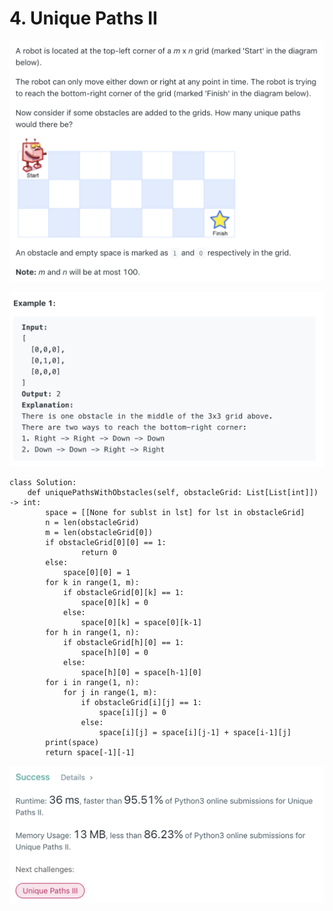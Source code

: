 # 4. Unique Paths II

![63. Unique Paths II](.gitbook/assets/image%20%281%29.png)

![](.gitbook/assets/image%20%286%29.png)

```text
class Solution:
    def uniquePathsWithObstacles(self, obstacleGrid: List[List[int]]) -> int:
        space = [[None for sublst in lst] for lst in obstacleGrid]
        n = len(obstacleGrid)
        m = len(obstacleGrid[0])
        if obstacleGrid[0][0] == 1:
                return 0
        else:
            space[0][0] = 1
        for k in range(1, m):
            if obstacleGrid[0][k] == 1:
                space[0][k] = 0
            else:
                space[0][k] = space[0][k-1]
        for h in range(1, n):
            if obstacleGrid[h][0] == 1:
                space[h][0] = 0
            else:
                space[h][0] = space[h-1][0]
        for i in range(1, n):
            for j in range(1, m):
                if obstacleGrid[i][j] == 1:
                    space[i][j] = 0
                else:
                    space[i][j] = space[i][j-1] + space[i-1][j]
        print(space)
        return space[-1][-1]
```

![](.gitbook/assets/image%20%285%29.png)


